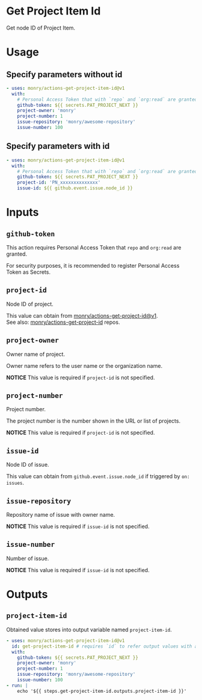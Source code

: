 # Get Project Item Id

Get node ID of Project Item.

# Usage

## Specify parameters without id

```yaml
- uses: monry/actions-get-project-item-id@v1
  with:
    # Personal Access Token that with `repo` and `org:read` are granted.
    github-token: ${{ secrets.PAT_PROJECT_NEXT }}
    project-owner: 'monry'
    project-number: 1
    issue-repository: 'monry/awesome-repository'
    issue-number: 100
```

## Specify parameters with id

```yaml
- uses: monry/actions-get-project-item-id@v1
  with:
    # Personal Access Token that with `repo` and `org:read` are granted.
    github-token: ${{ secrets.PAT_PROJECT_NEXT }}
    project-id: 'PN_xxxxxxxxxxxxxx'
    issue-id: ${{ github.event.issue.node_id }}
```

# Inputs

## `github-token`

This action requires Personal Access Token that `repo` and `org:read` are granted.

For security purposes, it is recommended to register Personal Access Token as Secrets.

## `project-id`

Node ID of project.

This value can obtain from [monry/actions-get-project-id@v1](https://github.com/marketplace/actions/get-project-id).<br />
See also: [monry/actions-get-project-id](https://github.com/monry/actions-get-project-id) repos.

## `project-owner`

Owner name of project.

Owner name refers to the user name or the organization name.

**NOTICE** This value is required if `project-id` is not specified.

## `project-number`

Project number.

The project number is the number shown in the URL or list of projects.

**NOTICE** This value is required if `project-id` is not specified.

## `issue-id`

Node ID of issue.

This value can obtain from `github.event.issue.node_id` if triggered by `on: issues`.

## `issue-repository`

Repository name of issue with owner name.

**NOTICE** This value is required if `issue-id` is not specified.

## `issue-number`

Number of issue.

**NOTICE** This value is required if `issue-id` is not specified.

# Outputs

## `project-item-id`

Obtained value stores into output variable named `project-item-id`.

```yaml
- uses: monry/actions-get-project-item-id@v1
  id: get-project-item-id # requires `id` to refer output values with after steps
  with:
    github-token: ${{ secrets.PAT_PROJECT_NEXT }}
    project-owner: 'monry'
    project-number: 1
    issue-repository: 'monry/awesome-repository'
    issue-number: 100
- run: |
    echo '${{ steps.get-project-item-id.outputs.project-item-id }}'
```
